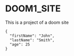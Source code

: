 # DOOM1_SITE
This is a project of a doom site
```
{
  "firstName": "John",
  "lastName": "Smith",
  "age": 25
}
```